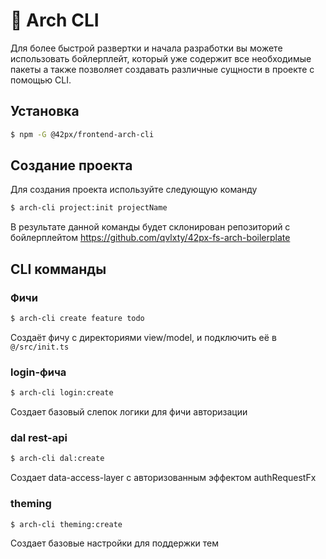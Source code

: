 # 🐳 Arch CLI

Для более быстрой развертки и начала разработки вы можете использовать бойлерплейт, 
который уже содержит все необходимые пакеты а также позволяет создавать различные сущности в проекте с помощью CLI.

## Установка

```bash
$ npm -G @42px/frontend-arch-cli
```

## Создание проекта

Для создания проекта используйте следующую команду

```bash
$ arch-cli project:init projectName
```

В результате данной команды будет склонирован репозиторий с бойлерплейтом https://github.com/qvlxty/42px-fs-arch-boilerplate

## CLI комманды

### Фичи

```bash
$ arch-cli create feature todo
```
Создаёт фичу с директориями view/model, и подключить её в `@/src/init.ts`

### login-фича

```bash
$ arch-cli login:create 
```

Создает базовый слепок логики для фичи авторизации

### dal rest-api 

```bash
$ arch-cli dal:create 
```

Создает data-access-layer с авторизованным эффектом authRequestFx 

### theming

```bash
$ arch-cli theming:create 
```

Создает базовые настройки для поддержки тем